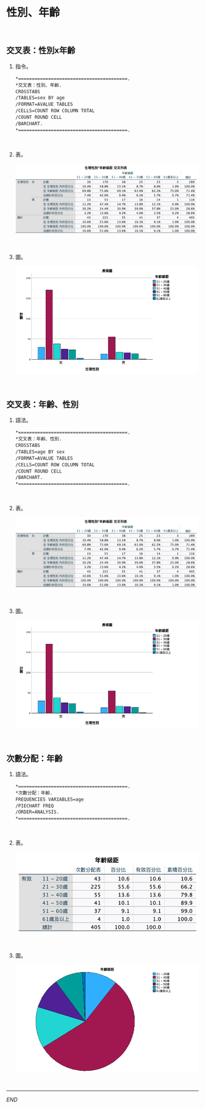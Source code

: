 # 性別、年齡

<br>

## 交叉表：性別x年齡

1. 指令。

    ```bash
    *========================================.
    *交叉表：性別、年齡.
    CROSSTABS
    /TABLES=sex BY age
    /FORMAT=AVALUE TABLES
    /CELLS=COUNT ROW COLUMN TOTAL 
    /COUNT ROUND CELL
    /BARCHART.
    *========================================.
    ```

<br>

2. 表。

    ![](images/img_01.png)

<br>

3. 圖。

    ![](images/img_02.png)

<br>

## 交叉表：年齡、性別

1. 語法。

    ```bash
    *========================================.
    *交叉表：年齡、性別.
    CROSSTABS
    /TABLES=age BY sex
    /FORMAT=AVALUE TABLES
    /CELLS=COUNT ROW COLUMN TOTAL 
    /COUNT ROUND CELL
    /BARCHART.
    *========================================.
    ```

<br>

2. 表。

    ![](images/img_03.png)

<br>

3. 圖。

    ![](images/img_04.png)

<br>

## 次數分配：年齡

1. 語法。

    ```bash
    *========================================.
    *次數分配：年齡.
    FREQUENCIES VARIABLES=age
    /PIECHART FREQ
    /ORDER=ANALYSIS.
    *========================================.
    ```

<br>

2. 表。

    ![](images/img_05.png)

<br>

3. 圖。

    ![](images/img_06.png)

<br>

___

_END_